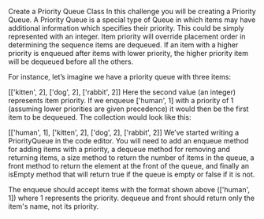 Create a Priority Queue Class
In this challenge you will be creating a Priority Queue. A Priority Queue is a special type of Queue in which items may have additional information which specifies their priority. This could be simply represented with an integer. Item priority will override placement order in determining the sequence items are dequeued. If an item with a higher priority is enqueued after items with lower priority, the higher priority item will be dequeued before all the others.

For instance, let’s imagine we have a priority queue with three items:

[['kitten', 2], ['dog', 2], ['rabbit', 2]]
Here the second value (an integer) represents item priority. If we enqueue ['human', 1] with a priority of 1 (assuming lower priorities are given precedence) it would then be the first item to be dequeued. The collection would look like this:

[['human', 1], ['kitten', 2], ['dog', 2], ['rabbit', 2]]
We’ve started writing a PriorityQueue in the code editor. You will need to add an enqueue method for adding items with a priority, a dequeue method for removing and returning items, a size method to return the number of items in the queue, a front method to return the element at the front of the queue, and finally an isEmpty method that will return true if the queue is empty or false if it is not.

The enqueue should accept items with the format shown above (['human', 1]) where 1 represents the priority. dequeue and front should return only the item's name, not its priority.

